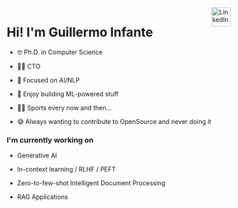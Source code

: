<a href="https://www.linkedin.com/in/ginfante" target="_blank" rel="nofollow">
  <img align="right" alt="LinkedIn" height="43px" src="https://cdn.worldvectorlogo.com/logos/linkedin-icon-2.svg" /></a>

# Hi! I'm Guillermo Infante

- 🤓 Ph.D. in Computer Science
  
- 👨‍💼 CTO
  
- 🧠 Focused on AI/NLP
  
- 🚀 Enjoy building ML-powered stuff
  
- 🚴‍♂️ Sports every now and then...

- 😅 Always wanting to contribute to OpenSource and never doing it

### I'm currently working on

- Generative AI
  
- In-context learning / RLHF / PEFT
  
- Zero-to-few-shot Intelligent Document Processing
  
- RAG Applications
